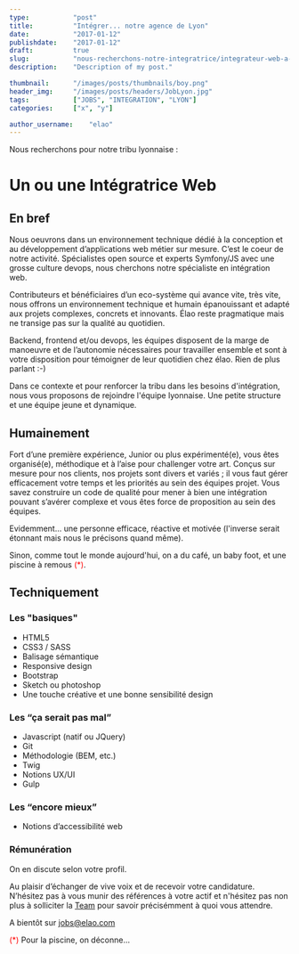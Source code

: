 ```yaml
---
type:           "post"
title:          "Intégrer... notre agence de Lyon"
date:           "2017-01-12"
publishdate:    "2017-01-12"
draft:          true
slug:           "nous-recherchons-notre-integratrice/integrateur-web-a-lyon"
description:    "Description of my post."

thumbnail:      "/images/posts/thumbnails/boy.png"
header_img:     "/images/posts/headers/JobLyon.jpg"
tags:           ["JOBS", "INTEGRATION", "LYON"]
categories:     ["x", "y"]

author_username:    "elao"
---
```


Nous recherchons pour notre tribu lyonnaise :

# Un ou une Intégratrice Web
<!--more-->


## En bref
Nous oeuvrons dans un environnement technique dédié à la conception et au développement d’applications web métier sur mesure. C’est le coeur de notre activité.
Spécialistes open source et experts Symfony/JS avec une grosse culture devops, nous cherchons notre spécialiste en intégration web.

Contributeurs et bénéficiaires d’un eco-système qui avance vite, très vite, nous offrons un environnement technique et humain épanouissant et adapté aux projets complexes, concrets et innovants. Élao reste pragmatique mais ne transige pas sur la qualité au quotidien.

Backend, frontend et/ou devops, les équipes disposent de la marge de manoeuvre et de l’autonomie nécessaires pour travailler ensemble et sont à votre disposition pour témoigner de leur quotidien chez élao. 
Rien de plus parlant :-)

Dans ce contexte et pour renforcer la tribu dans les besoins d'intégration, nous vous proposons de rejoindre  l'équipe lyonnaise. Une petite structure et une équipe jeune et dynamique.

## Humainement

Fort d’une première expérience, Junior ou plus expérimenté(e), vous êtes organisé(e), méthodique et à l’aise pour challenger votre art. Conçus sur mesure pour nos clients, nos projets sont divers et variés ; il vous faut gérer efficacement votre temps et les priorités au sein des équipes projet.
Vous savez construire un code de qualité pour mener à bien une intégration pouvant s’avérer complexe et vous êtes force de proposition au sein des équipes.

Evidemment... une personne efficace, réactive et motivée (l'inverse serait étonnant mais nous le précisons quand même).

Sinon, comme tout le monde aujourd'hui, on a du café, un baby foot, et une piscine à remous <FONT color="red">(*)</FONT>.

## Techniquement

### Les "basiques" 
* HTML5
* CSS3 / SASS
* Balisage sémantique
* Responsive design
* Bootstrap
* Sketch ou photoshop
* Une touche créative et une bonne sensibilité design

### Les “ça serait pas mal” 
* Javascript (natif ou JQuery)
* Git
* Méthodologie (BEM, etc.)
* Twig
* Notions UX/UI
* Gulp

### Les “encore mieux”
* Notions d’accessibilité web


### Rémunération
On en discute selon votre profil.

Au plaisir d’échanger de vive voix et de recevoir votre candidature. 
N’hésitez pas à vous munir des références à votre actif et n'hésitez pas non plus à solliciter la [Team](https://www.elao.com/fr/la-tribu) pour savoir précisémment à quoi vous attendre.

A bientôt sur jobs@elao.com

<FONT color="red">(*)</FONT> Pour la piscine, on déconne...